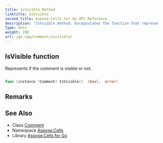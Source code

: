 ```yaml
---
title: IsVisible Method 
linktitle: IsVisible
second_title: Aspose.Cells for Go API Reference
description: 'IsVisible method. Encapsulates the function that represents isvisible in Go.'
type: docs
weight: 200
url: /go-cpp/comment/isvisible/
---
```


## IsVisible function

Represents if the comment is visible or not.

```go

func (instance *Comment) IsVisible()  (bool,  error) 

```

## Remarks


## See Also

* Class [Comment](../)
* Namespace [Aspose.Cells](../../)
* Library [Aspose.Cells for Go](../../../)
